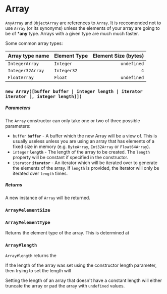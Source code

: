 # Array

`AnyArray` and `ObjectArray` are references to `Array`. It is reccomended not to use `Array` (or its synonyms) unless the elements of your array are going to be of ***any** type. Arrays with a given type are much much faster.

Some common array types:

| Array type name | Element Type | Element Size (bytes) |
|:----------------|:-------------|---------------------:|
| `IntegerArray`  | `Integer`    | `undefined`          |
| `Integer32Array`| `Integer32`  | `4`                  |
| `FloatArray`    | `Float`      | `undefined`          |

### `new Array([buffer buffer | integer length | iterator iterator [, integer length]])`

##### Parameters

The `Array` constructor can only take one or two of three possible parameters:

* `buffer` **`buffer`** - A buffer which the new Array will be a view of. This is usually useless unless you are using an array that has elements of a fixed size in memory (e.g. `ByteArray`, `Int32Array` or `Float64Array`).
* `integer` **`length`** - The length of the array to be created. The `length` property will be constant if specified in the constructor. 
* `iterator` **`iterator`** - An iterator which will be iterated over to generate the elements of the array. If `length` is provided, the iterator will only be iterated over `length` times.

##### Returns

A new instance of `Array` will be returned.

### `Array#elementSize`

### `Array#elementType`

Returns the element type of the array. This is determined at 

### `Array#length`

`Array#length` returns the 

If the length of the array was set using the constructor length parameter, then trying to set the length will 

Setting the length of an array that doesn't have a constant length will either truncate the array or pad the array with `undefined` values.